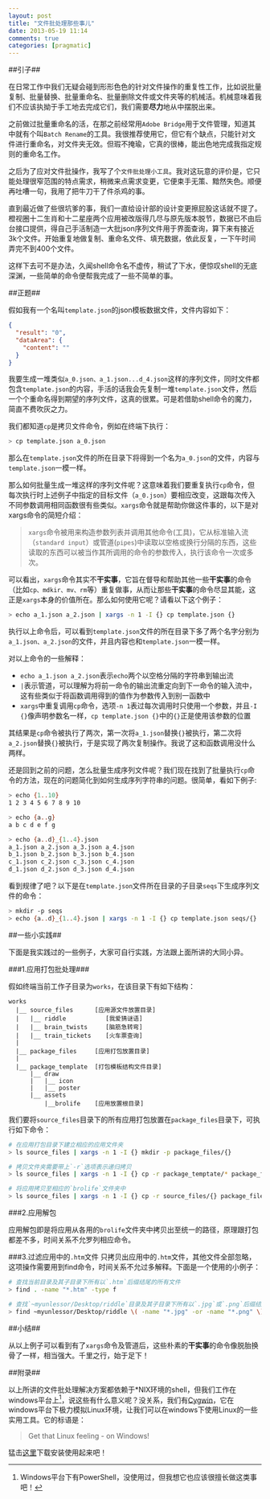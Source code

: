 ```yaml
---
layout: post
title: "文件批处理那些事儿"
date: 2013-05-19 11:14
comments: true
categories: [pragmatic]
---
```


##引子##

在日常工作中我们无疑会碰到形形色色的针对文件操作的重复性工作，比如说批量复制、批量替换、批量重命名、批量删除文件或文件夹等的机械活。机械意味着我们不应该执拗于手工地去完成它们，我们需要**尽力**地从中摆脱出来。

之前做过批量重命名的活，在那之前经常用`Adobe Bridge`用于文件管理，知道其中就有个叫`Batch Rename`的工具。我很推荐使用它，但它有个缺点，只能针对文件进行重命名，对文件夹无效。但瑕不掩瑜，它真的很棒，能出色地完成我指定规则的重命名工作。

之后为了应对文件批操作，我写了个`文件批处理小工具`。我对这玩意的评价是，它只能处理很窄范围的特点需求，稍微来点需求变更，它便束手无策、黯然失色。顺便再吐嘈一句，我用了把牛刀干了件杀鸡的事。

<!--more-->

直到最近做了些很坑爹的事，我们一直给设计部的设计变更擦屁股这话就不提了。橙视圈十二生肖和十二星座两个应用被改版得几尽与原先版本脱节，数据已不由后台接口提供，得自己手活制造一大批json序列文件用于界面查询，算下来有接近3k个文件。开始重复地做复制、重命名文件、填充数据，依此反复，一下午时间弄完不到400个文件。

这样下去可不是办法，久闻shell命令名不虚传，稍试了下水，便惊叹shell的无底深渊，一些简单的命令便帮我完成了一些不简单的事。

##正题##

假如我有一个名叫`template.json`的json模板数据文件，文件内容如下：

```json
{
  "result": "0",
  "dataArea": {
    "content": ""
  }
}
```

我要生成一堆类似`a_0.json、a_1.json...d_4.json`这样的序列文件，同时文件都包含`template.json`的内容，手活的话我会先复制一堆`template.json`文件，然后一个个重命名得到期望的序列文件，这真的很累。可是若借助shell命令的魔力，简直不费吹灰之力。

我们都知道`cp`是拷贝文件命令，例如在终端下执行：

```bash
> cp template.json a_0.json
```

那么在`template.json`文件的所在目录下将得到一个名为`a_0.json`的文件，内容与`template.json`一模一样。

那么如何批量生成一堆这样的序列文件呢？这意味着我们要重复执行`cp`命令，但每次执行时上述例子中指定的目标文件（`a_0.json`）要相应改变，这跟每次传入不同参数调用相同函数很有些类似。`xargs`命令就是帮助你做这件事的，以下是对xargs命令的简短介绍：

>`xargs`命令被用来构造参数列表并调用其他命令(工具)，它从标准输入流（`standard input`）或管道(`pipes`)中读取以空格或换行分隔的东西，这些读取的东西可以被当作其所调用的命令的参数传入，执行该命令一次或多次。

可以看出，`xargs`命令其实不**干实事**，它旨在督导和帮助其他一些**干实事**的命令（比如`cp、mdkir、mv、rm`等）重复做事，从而让那些**干实事**的命令尽显其能，这正是`xargs`本身的价值所在。那么如何使用它呢？请看以下这个例子：

```bash
> echo a_1.json a_2.json | xargs -n 1 -I {} cp template.json {}
```

执行以上命令后，可以看到`template.json`文件的所在目录下多了两个名字分别为`a_1.json、a_2.json`的文件，并且内容也和`template.json`一模一样。

对以上命令的一些解释：

* `echo a_1.json a_2.json`表示`echo`两个以空格分隔的字符串到输出流
* `|`表示管道，可以理解为将前一命令的输出流重定向到下一命令的输入流中，这有些类似于将函数调用得到的值作为参数传入到别一函数中
* `xargs`中重复调用`cp`命令，选项`-n 1`表过每次调用时只使用一个参数，并且`-I {}`像声明参数名一样，`cp template.json {}`中的`{}`正是使用该参数的位置

其结果是`cp`命令被执行了两次，第一次将`a_1.json`替换`{}`被执行，第二次将`a_2.json`替换`{}`被执行，于是实现了两次复制操作。我说了这和函数调用没什么两样。

还是回到之前的问题，怎么批量生成序列文件呢？我们现在找到了批量执行`cp`命令的方法，现在的问题简化到如何生成序列字符串的问题。很简单，看如下例子:

```bash
> echo {1..10}
1 2 3 4 5 6 7 8 9 10

> echo {a..g}
a b c d e f g

> echo {a..d}_{1..4}.json
a_1.json a_2.json a_3.json a_4.json
b_1.json b_2.json b_3.json b_4.json
c_1.json c_2.json c_3.json c_4.json
d_1.json d_2.json d_3.json d_4.json
```

看到规律了吧？以下是在`template.json`文件所在目录的子目录`seqs`下生成序列文件的命令：

```bash
> mkdir -p seqs
> echo {a..d}_{1..4}.json | xargs -n 1 -I {} cp template.json seqs/{}
```

##一些小实践##

下面是我实践过的一些例子，大家可自行实践，方法跟上面所讲的大同小异。

###1.应用打包批处理###

假如终端当前工作子目录为`works`，在该目录下有如下结构：

```
works
  |__ source_files      [应用源文件放置目录]
  |   |__ riddle           [我爱猜谜语]
  |   |__ brain_twists     [脑筋急转弯]
  |   |__ train_tickets    [火车票查询]
  |
  |__ package_files     [应用打包放置目录]
  |
  |__ package_template  [打包模板结构文件目录]
      |__ draw
      |   |__ icon
      |   |__ poster
      |__ assets
          |__brolife    [应用放置根目录]
```

我们要将`source_files`目录下的所有应用打包放置在`package_files`目录下，可执行如下命令：

```bash
# 在应用打包目录下建立相应的应用文件夹
> ls source_files | xargs -n 1 -I {} mkdir -p package_files/{}

# 拷贝文件夹需要带上`-r`选项表示递归拷贝
> ls source_files | xargs -n 1 -I {} cp -r package_temptate/* package_files/{}

# 将应用拷贝至相应的`brolife`文件夹中
> ls source_files | xargs -n 1 -I {} cp -r source_files/{} package_files/{}/assets/brolife
```

###2.应用解包

应用解包即是将应用从各用的`brolife`文件夹中拷贝出至统一的路径，原理跟打包都差不多，时间关系不允罗列相应命令。

###3.过滤应用中的`.htm`文件
只拷贝出应用中的`.htm`文件，其他文件全部忽略，这项操作需要用到find命令，时间关系不允过多解释。下面是一个使用的小例子：

```bash
# 查找当前目录及其子目录下所有以`.htm`后缀结尾的所有文件
> find . -name "*.htm" -type f

# 查找`~myunlessor/Desktop/riddle`目录及其子目录下所有以`.jpg`或`.png`后缀结尾的文件
> find ~myunlessor/Desktop/riddle \( -name "*.jpg" -or -name "*.png" \) -type f
```

##小结##

从以上例子可以看到有了`xargs`命令及管道后，这些朴素的**干实事**的命令像脱胎换骨了一样，相当强大。千里之行，始于足下！

##附录##

以上所讲的文件批处理解决方案都依赖于*NIX环境的shell，但我们工作在windows平台上[^fn1]，说这些有什么意义呢？没关系，我们有[Cygwin][0]，它在windows平台下极力模拟Linux环境，让我们可以在windows下使用Linux的一些实用工具。它的标语是：

> Get that Linux feeling - on Windows!

猛击[这里][1]下载安装使用起来吧！

[0]: http://www.cygwin.com/
[1]: http://cygwin.com/setup.exe

[^fn1]: Windows平台下有PowerShell，没使用过，但我想它也应该很擅长做这类事吧！
